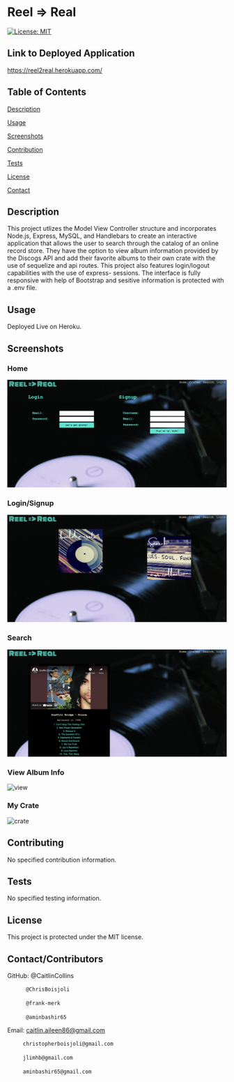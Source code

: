 # Reel => Real

 [![License: MIT](https://img.shields.io/badge/License-MIT-yellow.svg)](https://opensource.org/licenses/MIT)
 
  ## Link to Deployed Application
  https://reel2real.herokuapp.com/
   
  ## Table of Contents
  [Description](https://github.com/CaitlinCollins/reel2real/blob/main/README.md#description)
  
  [Usage](https://github.com/CaitlinCollins/reel2real/blob/main/README.md#usage)
  
  [Screenshots](https://github.com/CaitlinCollins/reel2real/blob/main/README.md#screenshots)
  
  [Contribution](https://github.com/CaitlinCollins/reel2real/blob/main/README.md#contribution)
  
  [Tests](https://github.com/CaitlinCollins/reel2real/blob/main/README.md#tests)
  
  [License](https://github.com/CaitlinCollins/reel2real/blob/main/README.md#license)
  
  [Contact](https://github.com/CaitlinCollins/reel2real/blob/main/README.md#contact)
  
  ## Description
  This project utlizes the Model View Controller structure and incorporates Node.js, Express, MySQL, and Handlebars to create an interactive application that allows   the user to search through the catalog of an online record store. They have the option to view album information provided by the Discogs API and add their           favorite albums to their own crate with the use of sequelize and api routes. This project also features login/logout capabilities with the use of express-           sessions. The interface is fully responsive with help of Bootstrap and sesitive information is protected with a .env file.  
  
  ## Usage
  Deployed Live on Heroku.
  
  ## Screenshots
  
  ### Home
  ![home](https://github.com/CaitlinCollins/reel2real/blob/main/public/images/login.png)
  
  ### Login/Signup
  ![login](https://github.com/CaitlinCollins/reel2real/blob/main/public/images/home.png)
  
  ### Search
  ![search](https://github.com/CaitlinCollins/reel2real/blob/main/public/images/view.png)
  
  ### View Album Info
  ![view](https://github.com/CaitlinCollins/reel2real/blob/main/public/images/dashboard.png)
  
  ### My Crate
  ![crate](https://github.com/CaitlinCollins/reel2real/blob/main/public/images/create.png)
  
  
  ## Contributing
  No specified contribution information. 

  ## Tests
  No specified testing information. 
  
  ## License
  This project is protected under the MIT license.
  
  ## Contact/Contributors
  GitHub: @CaitlinCollins
  
          @ChrisBoisjoli
          
          @frank-merk
          
          @aminbashir65

  Email: caitlin.aileen86@gmail.com
  
         christopherboisjoli@gmail.com
         
         jlimhb@gmail.com
         
         aminbashir65@gmail.com
